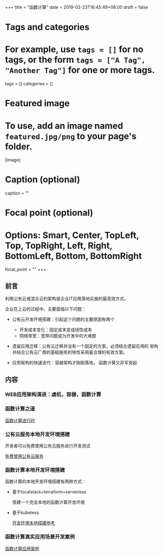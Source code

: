 +++
title = "函数计算"
date = 2019-02-23T16:45:49+08:00
draft = false

# Tags and categories
# For example, use `tags = []` for no tags, or the form `tags = ["A Tag", "Another Tag"]` for one or more tags.
tags = []
categories = []

# Featured image
# To use, add an image named `featured.jpg/png` to your page's folder. 
[image]
  # Caption (optional)
  caption = ""

  # Focal point (optional)
  # Options: Smart, Center, TopLeft, Top, TopRight, Left, Right, BottomLeft, Bottom, BottomRight
  focal_point = ""
+++


## 前言

利用公有云或混合云的架构是企业IT应用落地实施的最高效方式。

企业在上云的过程中，主要面临以下问题：

- 公有云开发环境搭建：引起这个问题的主要原因有两个

  - 开发成本变化：固定成本变成线性成本
  - 网络带宽：宽带问题成为开发中的大难题

- 遗留应用迁移：公有云迁移并没有一个固定的方案，必须结合遗留应用的
  架构并结合公有云厂商的基础服务的特性采用最合理的有效方案。

- 应用架构的快速迭代：容器架构才刚刚落地， 函数计算又异军突起
  
## 内容

### WEB应用架构演进：虚机，容器，函数计算

### 函数计算之道

  [函数计算进行时](/post/computing-in-function-way/)

### 公有云服务本地开发环境搭建

  开发者可以免费使用公有云服务进行开发测试

  [免费使用公有云服务](/post/use-public-cloud-for-free/)

### 函数计算本地开发环境搭建

  函数计算的本地开发环境搭建有两种方式：

- 基于localstack+terraform+serverless

  搭建一个完全本地的函数计算开发环境

- 基于kubeless
  
  [开发环境本地搭建参考](/tags/serverless/)

### 函数计算真实应用场景开发案例

  [函数计算应用案例](/tags/serverless/)